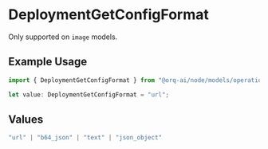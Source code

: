 # DeploymentGetConfigFormat

Only supported on `image` models.

## Example Usage

```typescript
import { DeploymentGetConfigFormat } from "@orq-ai/node/models/operations";

let value: DeploymentGetConfigFormat = "url";
```

## Values

```typescript
"url" | "b64_json" | "text" | "json_object"
```